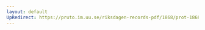 ```yaml
---
layout: default
UpRedirect: https://pruto.im.uu.se/riksdagen-records-pdf/1868/prot-1868--ak--502/prot-1868--ak--502_016.pdf
---
```

